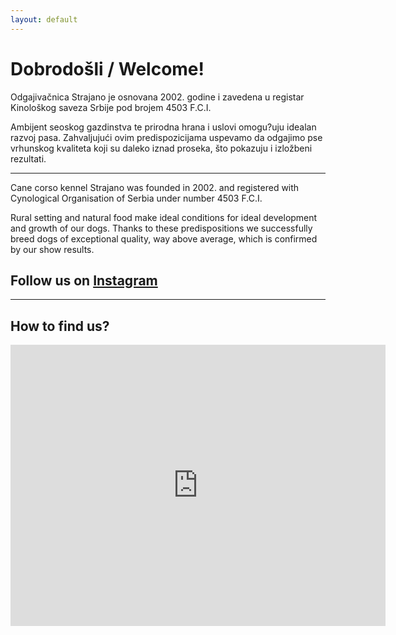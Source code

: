 ```yaml
---
layout: default
---
```


# Dobrodošli / Welcome!

Odgajivačnica Strajano je osnovana 2002. godine i zavedena u registar Kinološkog saveza Srbije pod brojem 4503 F.C.I.

Ambijent seoskog gazdinstva te prirodna hrana i uslovi omogu?uju idealan razvoj pasa. Zahvaljujući ovim predispozicijama uspevamo da odgajimo pse vrhunskog kvaliteta koji su daleko iznad proseka, što pokazuju i izložbeni rezultati.

* * *

Cane corso kennel Strajano was founded in 2002. and registered with Cynological Organisation of Serbia under number 4503 F.C.I.

Rural setting and natural food make ideal conditions for ideal development and growth of our dogs. Thanks to these predispositions we successfully breed dogs of exceptional quality, way above average, which is confirmed by our show results.

## Follow us on [Instagram](https://www.instagram.com/strajanokennel/)

* * *
## How to find us?

<iframe src="https://www.google.com/maps/embed?pb=!1m18!1m12!1m3!1d2821.089958175951!2d19.460342012252557!3d45.00279507094957!2m3!1f0!2f0!3f0!3m2!1i1024!2i768!4f13.1!3m3!1m2!1s0x475b99ac2d96c441%3A0x3fda311c8941fea9!2sCane%20corso%20kennel%20Strajano!5e0!3m2!1ssr!2srs!4v1687418235754!5m2!1ssr!2srs" width="600" height="450" style="border:0;" allowfullscreen="" loading="lazy" referrerpolicy="no-referrer-when-downgrade"></iframe>

